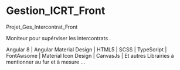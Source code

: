 # Gestion_ICRT_Front
Projet_Ges_Intercontrat_Front

Moniteur pour supérviser les intercontrats .

Angular  8 | 
Angular Material Design | 
HTML5 | 
SCSS | 
TypeScript | 
FontAwsome | 
Material Icon Design | 
CanvasJs | 
Et autres Librairies à mentionner au fur et à mesure ...
